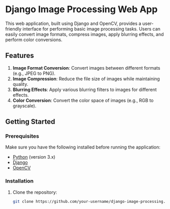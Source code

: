 # Django Image Processing Web App

This web application, built using Django and OpenCV, provides a user-friendly interface for performing basic image processing tasks. Users can easily convert image formats, compress images, apply blurring effects, and perform color conversions.

## Features

1. **Image Format Conversion**: Convert images between different formats (e.g., JPEG to PNG).
2. **Image Compression**: Reduce the file size of images while maintaining quality.
3. **Blurring Effects**: Apply various blurring filters to images for different effects.
4. **Color Conversion**: Convert the color space of images (e.g., RGB to grayscale).

## Getting Started

### Prerequisites

Make sure you have the following installed before running the application:

- [Python](https://www.python.org/) (version 3.x)
- [Django](https://www.djangoproject.com/)
- [OpenCV](https://opencv.org/)

### Installation

1. Clone the repository:

   ```bash
   git clone https://github.com/your-username/django-image-processing.git
